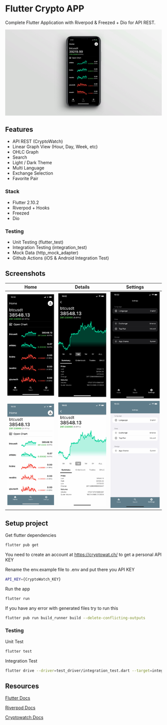 
# Flutter Crypto APP
Complete Flutter Application with Riverpod & Freezed + Dio for API REST.

<img src="screenshots/cover.png" >

## Features
- API REST (CryptoWatch)
- Linear Graph View (Hour, Day, Week, etc)
- OHLC Graph
- Search
- Light / Dark Theme
- Multi Language
- Exchange Selection
- Favorite Pair

### Stack
- Flutter 2.10.2
- Riverpod + Hooks
- Freezed
- Dio

### Testing
- Unit Testing (flutter_test)
- Integration Testing (integration_test)
- Mock Data (http_mock_adapter)
- Github Actions (iOS & Android Integration Test)

## Screenshots


| Home | Details | Settings |
|  --- |  ---    |   ---    |
|<img src="screenshots/1_dark.jpeg" width="250">|<img src="screenshots/2_dark.jpeg" width="250">|<img src="screenshots/3_dark.jpeg" width="250">|
|<img src="screenshots/1_light.jpeg" width="250">|<img src="screenshots/2_light.jpeg" width="250">|<img src="screenshots/3_light.jpeg" width="250">|

## Setup project

Get flutter dependencies
```bash
flutter pub get
```

You need to create an account at https://cryptowat.ch/ to get a personal API KEY

Rename the env.example file to .env and put there you API KEY
```bash
API_KEY={CryptoWatch_KEY}
```

Run the app
```bash
flutter run
```

If you have any error with generated files try to run this
```bash
flutter pub run build_runner build --delete-conflicting-outputs
```


### Testing

Unit Test
```bash
flutter test
```
Integration Test
```bash
flutter drive --driver=test_driver/integration_test.dart --target=integration_test/main_test.dart
```

## Resources
[Flutter Docs](https://flutter.dev/docs)

[Riverpod Docs](https://riverpod.dev/docs/getting_started/)

[Cryptowatch Docs](https://docs.cryptowat.ch/rest-api/)


